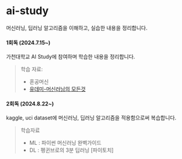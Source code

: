 # ai-study

머신러닝, 딥러닝 알고리즘을 이해하고, 실습한 내용을 정리합니다.  

#### 1회독 (2024.7.15~)
가천대학교 AI Study에 참여하며 학습한 내용을 정리합니다.
> 학습 자료:
> - 혼공머신
> - [유데미-머신러닝의 모든것](https://www.udemy.com/course/machine-learning-atoz/learn/lecture/39512950?start=1#overview)

#### 2회독 (2024.8.22~)
kaggle, uci dataset에 머신러닝, 딥러닝 알고리즘을 적용함으로써 복습합니다.
> 학습자료
> - ML : 파이썬 머신러닝 완벽가이드
> - DL : 펭귄브로의 3분 딥러닝 [파이토치]
